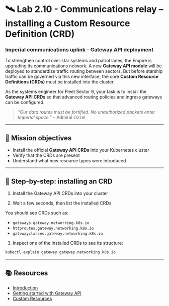 # 🛰️ Lab 2.10 - Communications relay – installing a Custom Resource Definition (CRD)

### **Imperial communications uplink – Gateway API deployment**

To strengthen control over star systems and patrol lanes, the Empire is upgrading its communications network. A new **Gateway API module** will be deployed to standardize traffic routing between sectors. But before starship traffic can be governed via this new interface, the core **Custom Resource Definitions (CRDs)** must be installed into the cluster.

As the systems engineer for Fleet Sector 9, your task is to install the **Gateway API CRDs** so that advanced routing policies and ingress gateways can be configured.

> *“Our data routes must be fortified. No unauthorized packets enter Imperial space.”* – Admiral Ozzel

---

## 🎯 Mission objectives

* Install the official **Gateway API CRDs** into your Kubernetes cluster
* Verify that the CRDs are present
* Understand what new resource types were introduced

---

## 🧭 Step-by-step: installing an CRD

1. Install the Gateway API CRDs into your cluster

2. Wait a few seconds, then list the installed CRDs

You should see CRDs such as:

* `gateways.gateway.networking.k8s.io`
* `httproutes.gateway.networking.k8s.io`
* `gatewayclasses.gateway.networking.k8s.io`

3. Inspect one of the installed CRDs to see its structure:

```bash
kubectl explain gateway.gateway.networking.k8s.io
```

---

## 📚 Resources
- [Introduction](https://gateway-api.sigs.k8s.io/)
- [Getting started with Gateway API](https://gateway-api.sigs.k8s.io/guides/)
- [Custom Resources](https://kubernetes.io/docs/concepts/extend-kubernetes/api-extension/custom-resources/)